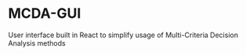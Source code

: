 # MCDA-GUI
User interface built in React to simplify usage of Multi-Criteria Decision Analysis methods
